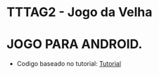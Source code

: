 # TTTAG2 - Jogo da Velha

# JOGO PARA ANDROID.

- Codigo baseado no tutorial: [Tutorial](https://www.youtube.com/watch?v=xpmBG5eCKik&list=PLR2qQy0Zxs_XczGDJ9dnhnz_MJAjCVnbD)
